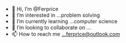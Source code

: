 - 👋 Hi, I’m @Ferprice
- 👀 I’m interested in ...problem solving
- 🌱 I’m currently learning ...computer science
- 💞️ I’m looking to collaborate on ...
- 📫 How to reach me ...ferprice@outlook.com

<!---
Ferprice/Ferprice is a ✨ special ✨ repository because its `README.md` (this file) appears on your GitHub profile.
You can click the Preview link to take a look at your changes.
--->

